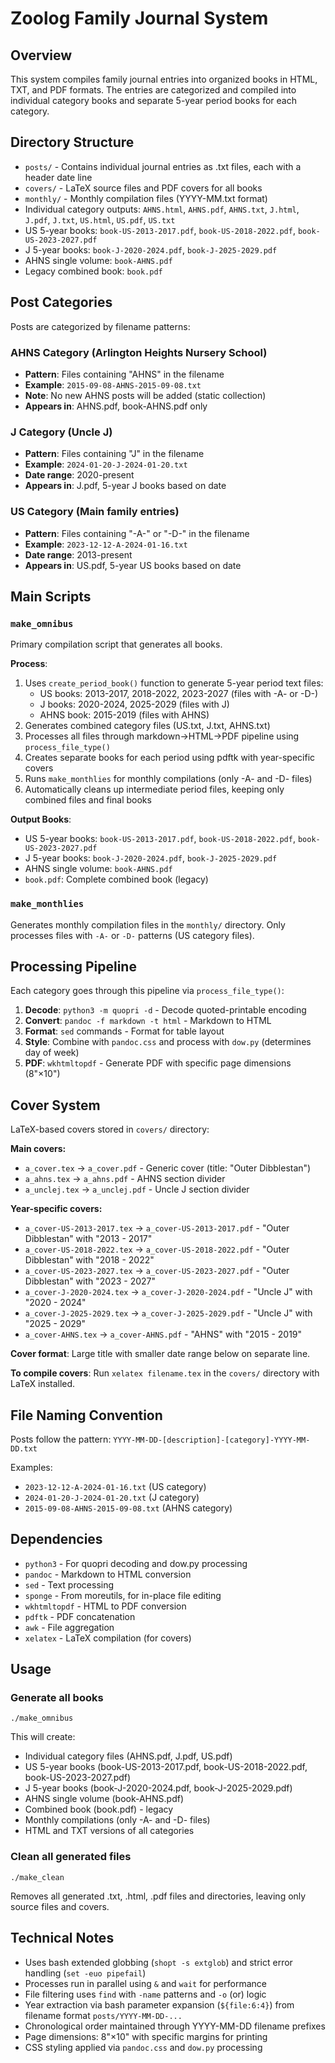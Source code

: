# Zoolog Family Journal System

## Overview
This system compiles family journal entries into organized books in HTML, TXT, and PDF formats. The entries are categorized and compiled into individual category books and separate 5-year period books for each category.

## Directory Structure
- `posts/` - Contains individual journal entries as .txt files, each with a header date line
- `covers/` - LaTeX source files and PDF covers for all books
- `monthly/` - Monthly compilation files (YYYY-MM.txt format)
- Individual category outputs: `AHNS.html`, `AHNS.pdf`, `AHNS.txt`, `J.html`, `J.pdf`, `J.txt`, `US.html`, `US.pdf`, `US.txt`
- US 5-year books: `book-US-2013-2017.pdf`, `book-US-2018-2022.pdf`, `book-US-2023-2027.pdf`
- J 5-year books: `book-J-2020-2024.pdf`, `book-J-2025-2029.pdf`
- AHNS single volume: `book-AHNS.pdf`
- Legacy combined book: `book.pdf`

## Post Categories
Posts are categorized by filename patterns:

### AHNS Category (Arlington Heights Nursery School)
- **Pattern**: Files containing "AHNS" in the filename
- **Example**: `2015-09-08-AHNS-2015-09-08.txt`
- **Note**: No new AHNS posts will be added (static collection)
- **Appears in**: AHNS.pdf, book-AHNS.pdf only

### J Category (Uncle J)
- **Pattern**: Files containing "J" in the filename
- **Example**: `2024-01-20-J-2024-01-20.txt`
- **Date range**: 2020-present
- **Appears in**: J.pdf, 5-year J books based on date

### US Category (Main family entries)
- **Pattern**: Files containing "-A-" or "-D-" in the filename
- **Example**: `2023-12-12-A-2024-01-16.txt`
- **Date range**: 2013-present
- **Appears in**: US.pdf, 5-year US books based on date

## Main Scripts

### `make_omnibus`
Primary compilation script that generates all books.

**Process**:
1. Uses `create_period_book()` function to generate 5-year period text files:
   - US books: 2013-2017, 2018-2022, 2023-2027 (files with -A- or -D-)
   - J books: 2020-2024, 2025-2029 (files with J)
   - AHNS book: 2015-2019 (files with AHNS)
2. Generates combined category files (US.txt, J.txt, AHNS.txt)
3. Processes all files through markdown→HTML→PDF pipeline using `process_file_type()`
4. Creates separate books for each period using pdftk with year-specific covers
5. Runs `make_monthlies` for monthly compilations (only -A- and -D- files)
6. Automatically cleans up intermediate period files, keeping only combined files and final books

**Output Books**:
- US 5-year books: `book-US-2013-2017.pdf`, `book-US-2018-2022.pdf`, `book-US-2023-2027.pdf`
- J 5-year books: `book-J-2020-2024.pdf`, `book-J-2025-2029.pdf`
- AHNS single volume: `book-AHNS.pdf`
- `book.pdf`: Complete combined book (legacy)

### `make_monthlies`
Generates monthly compilation files in the `monthly/` directory. Only processes files with `-A-` or `-D-` patterns (US category files).

## Processing Pipeline
Each category goes through this pipeline via `process_file_type()`:

1. **Decode**: `python3 -m quopri -d` - Decode quoted-printable encoding
2. **Convert**: `pandoc -f markdown -t html` - Markdown to HTML
3. **Format**: `sed` commands - Format for table layout
4. **Style**: Combine with `pandoc.css` and process with `dow.py` (determines day of week)
5. **PDF**: `wkhtmltopdf` - Generate PDF with specific page dimensions (8"×10")

## Cover System
LaTeX-based covers stored in `covers/` directory:

**Main covers:**
- `a_cover.tex` → `a_cover.pdf` - Generic cover (title: "Outer Dibblestan")
- `a_ahns.tex` → `a_ahns.pdf` - AHNS section divider
- `a_unclej.tex` → `a_unclej.pdf` - Uncle J section divider

**Year-specific covers:**
- `a_cover-US-2013-2017.tex` → `a_cover-US-2013-2017.pdf` - "Outer Dibblestan" with "2013 - 2017"
- `a_cover-US-2018-2022.tex` → `a_cover-US-2018-2022.pdf` - "Outer Dibblestan" with "2018 - 2022"
- `a_cover-US-2023-2027.tex` → `a_cover-US-2023-2027.pdf` - "Outer Dibblestan" with "2023 - 2027"
- `a_cover-J-2020-2024.tex` → `a_cover-J-2020-2024.pdf` - "Uncle J" with "2020 - 2024"
- `a_cover-J-2025-2029.tex` → `a_cover-J-2025-2029.pdf` - "Uncle J" with "2025 - 2029"
- `a_cover-AHNS.tex` → `a_cover-AHNS.pdf` - "AHNS" with "2015 - 2019"

**Cover format**: Large title with smaller date range below on separate line.

**To compile covers**: Run `xelatex filename.tex` in the `covers/` directory with LaTeX installed.

## File Naming Convention
Posts follow the pattern: `YYYY-MM-DD-[description]-[category]-YYYY-MM-DD.txt`

Examples:
- `2023-12-12-A-2024-01-16.txt` (US category)
- `2024-01-20-J-2024-01-20.txt` (J category)  
- `2015-09-08-AHNS-2015-09-08.txt` (AHNS category)

## Dependencies
- `python3` - For quopri decoding and dow.py processing
- `pandoc` - Markdown to HTML conversion
- `sed` - Text processing  
- `sponge` - From moreutils, for in-place file editing
- `wkhtmltopdf` - HTML to PDF conversion
- `pdftk` - PDF concatenation
- `awk` - File aggregation
- `xelatex` - LaTeX compilation (for covers)

## Usage

### Generate all books
`./make_omnibus`

This will create:
- Individual category files (AHNS.pdf, J.pdf, US.pdf)
- US 5-year books (book-US-2013-2017.pdf, book-US-2018-2022.pdf, book-US-2023-2027.pdf)
- J 5-year books (book-J-2020-2024.pdf, book-J-2025-2029.pdf)
- AHNS single volume (book-AHNS.pdf)
- Combined book (book.pdf) - legacy
- Monthly compilations (only -A- and -D- files)
- HTML and TXT versions of all categories

### Clean all generated files
`./make_clean`

Removes all generated .txt, .html, .pdf files and directories, leaving only source files and covers.

## Technical Notes
- Uses bash extended globbing (`shopt -s extglob`) and strict error handling (`set -euo pipefail`)
- Processes run in parallel using `&` and `wait` for performance
- File filtering uses `find` with `-name` patterns and `-o` (or) logic
- Year extraction via bash parameter expansion (`${file:6:4}`) from filename format `posts/YYYY-MM-DD-...`
- Chronological order maintained through YYYY-MM-DD filename prefixes
- Page dimensions: 8"×10" with specific margins for printing
- CSS styling applied via `pandoc.css` and `dow.py` processing